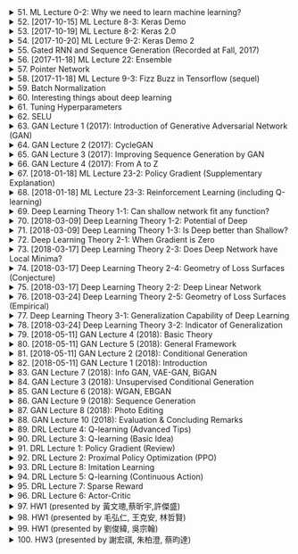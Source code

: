 <details>
<summary>51. ML Lecture 0-2: Why we need to learn machine learning?</summary><br>

<a href="https://www.youtube.com/watch?v=On1N8u1z2Ng" target="_blank">
    <img src="https://img.youtube.com/vi/On1N8u1z2Ng/maxresdefault.jpg" 
        alt="[Youtube]" width="200">
</a>


</details>

<details>
<summary>52. [2017-10-15] ML Lecture 8-3: Keras Demo</summary><br>

<a href="https://www.youtube.com/watch?v=L8unuZNpWw8" target="_blank">
    <img src="https://img.youtube.com/vi/L8unuZNpWw8/maxresdefault.jpg" 
        alt="[Youtube]" width="200">
</a>

# 文章整理：人工智慧深度學習入門與挑戰

## 核心主題
- **深度學習入門**：文章主要介紹了深度學習的基本概念和應用，特別是通過手寫數字辨識的簡單案例來展示深度學習的實際操作。
- **Keras框架簡介**：使用Keras框架搭建神經網路模型，強調其易用性和快速開發的特點。

## 主要觀念
1. **深度學習的核心價值**：
   - 深度學習適合處理大型數據集和複雜模式識別任務。
   - 通過多層神經網路結構，能夠自動提取高級特徵。

2. **Keras框架優勢**：
   - 簡單易用：提供高級API，降低深度學習門檻。
   - 快速開發：適合快速原型設計和 experimentation。

3. **手寫數字辨識案例**：
   - 使用MNIST數據集進行訓練和評估。
   - 展示了模型搭建、訓練和評價的基本流程。

## 問題原因
1. **初學者常見挑戰**：
   - 模型表現不佳：最初模型的驗證accuracy僅為10%，接近隨機猜測水平。
   - 網路結構設計不合理：初始模型深度不足，層數過少。
   - 調參困難：學習率、:hidden_units等超參數選擇不當。

2. **常見錯誤與局限**：
   - 忽略正則化：導致模型過擬合或欠擬合。
   - 網路結構設計不合理：層數不足，影響模型表達能力。
   - 評估方法不科學：未使用交叉驗證等更可靠的評估值。

## 解決方法
1. **改善網路結構**：
   - 增加隱藏層數，提升模型深度。
   - 使用Batch Normalization等技術優化訓練過程。

2. **合理調參**：
   - 選擇適當的學習率和(hidden_units)。
   - 引入Dropout等正則化方法防止過擬合。

3. **科學評估**：
   - 使用交叉驗證等更可靠的模型評估值。
   - 仔細分析損失函數變化，確保模型訓練效果。

## 結論
1. **深度學習的潛力與挑戰**：
   - 深度學習在模式識別領域具有巨大潛力。
   - 初學者需要克服技術門檻和實踐經驗不足等困難。

2. **持續改進建議**：
   - 開始於簡單案例，逐步掌握核心概念。
   - 多進行 experimentation，累積調參經驗。
   - 學習更先進的模型架構和訓練技巧。

3. **未來學習方向**：
   - 探索更複雜的模型結構，如卷積神經網路（CNN）。
   - 學習深度學習的理論基礎，如Optimizer、Activation Function等。
   - 練習實際項目，提升問題分析和解決能力。
</details>

<details>
<summary>53. [2017-10-19] ML Lecture 8-2: Keras 2.0</summary><br>

<a href="https://www.youtube.com/watch?v=5BJDJd-dzzg" target="_blank">
    <img src="https://img.youtube.com/vi/5BJDJd-dzzg/maxresdefault.jpg" 
        alt="[Youtube]" width="200">
</a>

### 小節歸納

#### 核心主題
- 神經網路在手寫數字辨識中的應用。
- 使用 Keras 搭建和訓練神經網路模型。

#### 主要觀念
1. **模型結構**：
   - 使用多層感知機（MLP）架構，包含輸入層、隱藏層和輸出層。
   - 輸入層接受 784 維向量（28x28 圖像），輸出層有 10 個神經元對應 0-9 的數字。

2. **訓練過程**：
   - 使用訓練數據（training data）進行模型訓練。
   - 訓練目標是使模型學習到將 입력向量映射到正確的數字標籤。

3. **數據表示**：
   - 輸入數據為一維向量，大小為 (number of examples, 784)。
   - 標籤數據為獨熱編碼（one-hot encoding），大小為 (number of examples, 10)，每個樣本只有一個位置為 1，對應其數字類別。

#### 問題原因
- 手寫數字辨識需要模型學習複雜的圖像特徵。
- 需要確保模型能夠有效地從數據中提取這些特徵並分類。

#### 解決方法
1. **模型設計**：
   - 選擇合適的神經網路架構，如多層感知機（MLP）。
   - 使用適當的激活函數（如ReLU）和損失函數（如交叉熵損失）。

2. **數據預處理**：
   - 將圖像展平為一維向量。
   - 將標籤轉換為獨熱編碼格式以適應模型輸出。

3. **訓練與評估**：
   - 使用訓練數據進行模型訓練，並定期評估模型在測試數據上的表現。
   - 通過損失值和 accuracy 等指標來衡量模型性能。

#### 優化方式
1. **超參數調優**：
   - 選擇合適的學習率（learning rate）。
   - 調整神經網路層數和 neurons 數量以優化模型性能。

2. **正則化技術**：
   - 使用正規化或dropout來防止過度擬合。

3. **數據增強**：
   - 對訓練數據進行 augmentation（如旋轉、翻轉）以增加數據多樣性，提升模型泛化能力。

#### 結論
- 通過適當的模型設計和數據處理，神經網路能夠有效完成手寫數字辨識任務。
- 模型在訓練後可以儲存起來，用於實際應用中的預測。
- 使用evaluation和predict功能可分別評估模型性能和進行線上預測。
</details>

<details>
<summary>54. [2017-10-20] ML Lecture 9-2: Keras Demo 2</summary><br>

<a href="https://www.youtube.com/watch?v=Ky1ku1miDow" target="_blank">
    <img src="https://img.youtube.com/vi/Ky1ku1miDow/maxresdefault.jpg" 
        alt="[Youtube]" width="200">
</a>

### 核心主題：人工智慧模型在MNIST數據集上的訓練與優化

---

#### 主要觀念：
1. **模型結構**：使用簡單的神經網路結構（如多層感知機）來處理MNIST手寫數字分類任務。
2. **數據特性**：MNIST數據集具有平衡且清潔的特徵，適合用於示範基本的人工智慧技術。
3. **性能指標**：模型在訓練集和測試集上的正確率用於評估其泛化能力。

---

#### 問題原因：
1. **過度擬合（Overfitting）**：模型在訓練數據上表現極佳，但在測試數據上性能大幅下降。
2. **不平衡的訓練與測試性能**：訓練集和測試集之間存在性能 mismatch，表明模型缺乏泛化能力。

---

#### 解決方法：
1. **正規化技術（Dropout）**：
   - 在隱藏層後加入_dropout_層，以降低過度擬合的可能性。
   - Dropout rate設置為0.7，用於限制_neurons_的相關性並提升模型的泛化能力。

2. **優化算法（AdamOptimizer）**：
   - 使用Adam優化器加速訓練過程，提高學習效率。
   - 相對於常規SGD，Adam在訓練初期階段顯著提升了性能。

3. **數據增強（加入Noise）**：
   - 在測試數據上故意添加隨機噪聲，用於模擬真實世界中的數據不確定性。
   - 通過此方法評估模型的魯棒性。

---

#### 優化方式：
1. **學習率調整**：在訓練過程中動態調整 learning rate，以平衡收斂速度和穩定性。
2. **	layer size 設計**：適當增加隱藏層大小，提升模型 capacity。
3. **批量規範化（Batch Normalization）**：在某些情況下可進一步優化模型性能。

---

#### 結論：
1. 適當引入_dropout_技術可以有效降低過度擬合，但會稍微影響訓練過程中的性能。
2. 使用Adam優化器顯著提升了training efficiency和model generalizability。
3. 模型在加入_noise_後的測試數據上表現有所提升，但仍需進一步優化以達到更好的 robustness。

---

#### 總結：
本文通過實驗展示了多種常見的人工智慧技術在MNIST分類任務中的應用效果。結果表明，結合_dropout_、AdamOptimizer和數據增強等方法可以有效改善模型性能，但依然需要根據具體任務需求進一步調優。
</details>

<details>
<summary>55. Gated RNN and Sequence Generation (Recorded at Fall, 2017)</summary><br>

<a href="https://www.youtube.com/watch?v=T8mGfIy9dWM" target="_blank">
    <img src="https://img.youtube.com/vi/T8mGfIy9dWM/maxresdefault.jpg" 
        alt="[Youtube]" width="200">
</a>


</details>

<details>
<summary>56. [2017-11-18] ML Lecture 22: Ensemble</summary><br>

<a href="https://www.youtube.com/watch?v=tH9FH1DH5n0" target="_blank">
    <img src="https://img.youtube.com/vi/tH9FH1DH5n0/maxresdefault.jpg" 
        alt="[Youtube]" width="200">
</a>

### 文章整理： ensemble methods in machine learning

#### 1. 核心主題
- **Ensemble Learning**: 利用多個學習器（模型）的集體智慧來提升整體性能。
- **STACKING、BOOSTING、BAGGING**等集成技術在機器學習中的應用。

#### 2. 主要觀念
- **STACKING (堆疊)**:
  - 將多個基模型的輸出作為高級模型的輸入，形成分層結構。
  - 基模型可以是任何類型的學習器，如 Decision Trees、Neural Networks 等。
  - 最後一層通常使用簡單的分類器（如 Logistic Regression）來整合各基模型的結果。

- **BOOSTING**:
  - 通過迭代提升弱學習器的性能，最終形成強大learner。
  - 每次迭代根據前一次分類錯誤的樣本調整權重，逐步改進模型。
  - Adaboost 是一種常見的Boosting算法。

- **BAGGING (包裝)**:
  - 使用_bootstrapping_技術生成多個訓練數據集，並基於每個數據集訓練一個基模型。
  - 最後通過投票或平均的方式來決定最終結果。
  - 主要用於降低過度擬合和提升模型的泛化能力。

#### 3. 問題與挑戰
- **Base Learners 的性能**:
  - 基模型可能存在性能差異，甚至有些模型可能表現不佳或完全失效。
  
- **數據分配問題**:
  - 在STACKING中，若基模型過度擬合訓練數據，可能影響最終分類器的性能。

#### 4. 解決方法與優化方式
- **STACKING 的改進**:
  - 將訓練數據集分為多個部分，一部分用於訓練基模型，另一部分用於訓練最終的整合分類器。
  - 這樣可以避免最終分類器過度依賴基模型的性能。

- **BOOSTING 的優化**:
  - 確定適當的學習速率（learning rate）和弱learner數量，防止模型過度擬合。
  - 使用正規化技術來控制模型複雜度。

- **BAGGING 的改進**:
  - 增加訓練數據集的多樣性，確保每個基模型都能夠捕獲不同的特徵信息。
  - 結合其他集成方法（如STACKING）進一步提升性能。

#### 5. 啟發與結論
- **Adaboost 的啟示**:
  - Adaboost 可以被看作是一種Gradient Descent算法，通過反覆調整模型權重來最優化解題。
  
- **STACKING 的實用性**:
  - 在多團隊或多模型的情況下，STACKING 可以有效整合各個模型的結果，提升整體性能。
  
- **ensemble方法的靈活性**:
  - 集成學習方法具有高度的靈活性，可以根據不同的任務和數據特性進行調整和優化。

#### 6. 總結
Ensemble Learning 是機器學習中一項重要的技術，通過將多個基模型的結果整合起來，往往能夠顯著提升模型的性能和泛化能力。STACKING、BOOSTING 和 BAGGING 分別從不同角度提供了有效的集成方案，而 Adaboost 則展示了如何通過.gradient descent的方式來優化ensemble模型。STACKING 的實用性在於它可以有效地整合各個模型的結果，特別是在團隊合作或多模型的情況下，這對於提升最終性能具有重要意義。
</details>

<details>
<summary>57. Pointer Network</summary><br>

<a href="https://www.youtube.com/watch?v=VdOyqNQ9aww" target="_blank">
    <img src="https://img.youtube.com/vi/VdOyqNQ9aww/maxresdefault.jpg" 
        alt="[Youtube]" width="200">
</a>


</details>

<details>
<summary>58. [2017-11-18] ML Lecture 9-3: Fizz Buzz in Tensorflow (sequel)</summary><br>

<a href="https://www.youtube.com/watch?v=F1vek6ULo9w" target="_blank">
    <img src="https://img.youtube.com/vi/F1vek6ULo9w/maxresdefault.jpg" 
        alt="[Youtube]" width="200">
</a>

### 核心主題
- 人工智慧在Fizz Buzz問題上的應用。
- 探討深度學習模型在模式識別任務中的表現。

### 主要觀念
1. **硬訓練（Hard Training）**：指將看似不能訓練的任務通過訓練方法來實現。
2. **Fizz Buzz задача**：一個簡單的程式問題，要求根據數字的整除性輸出特定字符串。
3. **深度學習模型**：使用TensorFlow和神經網絡架構解決Fizz Buzz問題。

### 問題原因
- 原始模型（10個輸入單元、100個隱藏層單元）在訓練集上的準確率僅爲76%，未能有效擬合數據。
- 模型的容量不足，無法充分學習複雜的模式。

### 解決方法
1. **增加網絡容量**：將隱藏層單元數從100增加到1000，提升模型的學習能力。
2. **調整訓練參數**：使用Adam優化器和Softmax激活函數，確保模型能夠更好地擬合數據。

### 優化方式
- 通過增加網絡層數或單元數來提高模型的複雜度，使其能夠捕捉更細微的數據特徵。
- 使用適當的訓練策略（如交叉驗證）進一步優化模型性能。

### 結論
1. **初始模型表現有限**：原始深度學習模型在處理Fizz Buzz問題時表現出較低的準確率，表明其結構可能過於簡單。
2. **網絡容量的重要性**：通過增加隱藏層單元數，模型能夠顯著提升準確率至100%，證明了網絡容量對任務適應性的影響。
3. **深度學習的有效性**：儘管看似簡單的任務可以通過複雜的模型解決，但選擇合適的架構和參數是關鍵。

### 參考資料
- 文章提供了一個使用TensorFlow實現的簡單神經網絡結構，展示了如何通過調整模型結構來提高性能。
</details>

<details>
<summary>59. Batch Normalization</summary><br>

<a href="https://www.youtube.com/watch?v=BZh1ltr5Rkg" target="_blank">
    <img src="https://img.youtube.com/vi/BZh1ltr5Rkg/maxresdefault.jpg" 
        alt="[Youtube]" width="200">
</a>


</details>

<details>
<summary>60. Interesting things about deep learning</summary><br>

<a href="https://www.youtube.com/watch?v=1KElr75pHdQ" target="_blank">
    <img src="https://img.youtube.com/vi/1KElr75pHdQ/maxresdefault.jpg" 
        alt="[Youtube]" width="200">
</a>


</details>

<details>
<summary>61. Tuning Hyperparameters</summary><br>

<a href="https://www.youtube.com/watch?v=kyX29rUntjM" target="_blank">
    <img src="https://img.youtube.com/vi/kyX29rUntjM/maxresdefault.jpg" 
        alt="[Youtube]" width="200">
</a>


</details>

<details>
<summary>62. SELU</summary><br>

<a href="https://www.youtube.com/watch?v=1WPjVpwJ88I" target="_blank">
    <img src="https://img.youtube.com/vi/1WPjVpwJ88I/maxresdefault.jpg" 
        alt="[Youtube]" width="200">
</a>


</details>

<details>
<summary>63. GAN Lecture 1 (2017): Introduction of Generative Adversarial Network (GAN)</summary><br>

<a href="https://www.youtube.com/watch?v=G0dZc-8yIjE" target="_blank">
    <img src="https://img.youtube.com/vi/G0dZc-8yIjE/maxresdefault.jpg" 
        alt="[Youtube]" width="200">
</a>


</details>

<details>
<summary>64. GAN Lecture 2 (2017): CycleGAN</summary><br>

<a href="https://www.youtube.com/watch?v=9N_uOIPghuo" target="_blank">
    <img src="https://img.youtube.com/vi/9N_uOIPghuo/maxresdefault.jpg" 
        alt="[Youtube]" width="200">
</a>


</details>

<details>
<summary>65. GAN Lecture 3 (2017): Improving Sequence Generation by GAN</summary><br>

<a href="https://www.youtube.com/watch?v=Adi54-wp8Qk" target="_blank">
    <img src="https://img.youtube.com/vi/Adi54-wp8Qk/maxresdefault.jpg" 
        alt="[Youtube]" width="200">
</a>


</details>

<details>
<summary>66. GAN Lecture 4 (2017):  From A to Z</summary><br>

<a href="https://www.youtube.com/watch?v=dFwesaqC_Wo" target="_blank">
    <img src="https://img.youtube.com/vi/dFwesaqC_Wo/maxresdefault.jpg" 
        alt="[Youtube]" width="200">
</a>


</details>

<details>
<summary>67. [2018-01-18] ML Lecture 23-2: Policy Gradient (Supplementary Explanation)</summary><br>

<a href="https://www.youtube.com/watch?v=y8UPGr36ccI" target="_blank">
    <img src="https://img.youtube.com/vi/y8UPGr36ccI/maxresdefault.jpg" 
        alt="[Youtube]" width="200">
</a>

### 文章重點整理

#### 核心主題
文章圍繞強化學習（Reinforcement Learning）中的策略梯度方法展開討論，特別是將強化學習問題轉化為分類問題進行處理的方式。

#### 主要觀念
1. **策略梯度方法**：通過最大化期望獎賞來更新策略網絡參數。
2. **分類問題的轉化**：將強化學習中的每個狀態-行動對視為一筆分類數據，並給其加權.reward(τⁿ)。
3. **批量訓練與在線訓練**：強調了強化學習中數據收集和模型訓練的反覆迭代特性。

#### 問題原因
1. **\data dependencies**: 狡猾的策略網絡可能過早鎖定優行動，影響探索效率。
2. **\data imbalance**: 不同獎賞值的數據對模型更新的影響不均衡。

#### 解決方法
1. **加權分類**：將每筆數據按其reward值進行加權，以反映其重要性。
2. **批量訓練**：定期收集數據後集中訓練模型，避免\data dependencies並提高學習效率。

#### 優化方式
1. **_reward weighting**: 根據獎勵值調整數據的影響力，確保高獎勵數據對模型更新起更大作用。
2. **_data augmentation**: 通過複製數據來增加低獎勵數據的代表性，平衡數據分布。

#### 理論支持
- **策略梯度**：利用概率梯度法最大化期望獎賞。
- **分類框架**：將強化學習問題重新表述為加權分類任務，借鑒分類算法進行處理。

#### 實現方法
1. **數據收集**: 在每一個_episode_中收集狀態和行動對，並記錄相應的_reward_值。
2. **數據加權**: 對每筆數據按照其_reward_值進行加權。
3. **模型訓練**: 使用加權數據批量訓練策略網絡，然後再利用更新後的網絡進行新一輪數據收集。

#### 結論
1. **方法可行性**：將強化學習問題轉化為分類問題是可行的，並且可以利用現有的深度學習框架（如Keras）實現。
2. **優勢**: 通過加權和批量訓練，可以有效提高策略網絡的學習效率和性能。
3. **挑戰**: 強化學習需要反覆迭代數據收集和模型訓練，這增加了計算開銷，但現代計算資源可以充分支撐其實現。

---

### 總結
文章提出了一種將強化學習問題轉化為加權分類問題的方法，詳細探討了其核心思想、實現步驟及優化策略。該方法利用現有深度學習框架，通過數據加權和批量訓練提高了學習效率，展示了強化學習在實際應用中的可行性和有效性。
</details>

<details>
<summary>68. [2018-01-18] ML Lecture 23-3: Reinforcement Learning (including Q-learning)</summary><br>

<a href="https://www.youtube.com/watch?v=2-JNBzCq77c" target="_blank">
    <img src="https://img.youtube.com/vi/2-JNBzCq77c/maxresdefault.jpg" 
        alt="[Youtube]" width="200">
</a>

### 文章整理：Inverse Reinforcement Learning（逆向強化學習）及其應用

#### 一、核心主題
- **逆向強化學習**：通過觀察專家的行爲，推斷出獎勵函數，並指導智能體學習最優策略。
- **GAN類比**：將逆向強化學習與生成對抗網絡（GAN）進行類比，解釋其工作原理。

#### 二、主要觀念
1. **專家行爲的利用**：
   - 專家通過與環境互動產生軌跡（trajectory），這些軌跡反映了專家的決策策略。
2. **獎勵函數的學習**：
   - 獎勵函數的設計目標是使得專家的行爲得分高於智能體，類似於「先射箭，再畫靶」的過程。
3. **智能體的改進**：
   - 智能體基於學習到的獎勵函數不斷調整自身行爲，以最大化獎勵分數。

#### 三、問題原因
- **獎勵函數的缺失**：傳統強化學習需要明確的獎勵函數，但在許多實際場景中難以定義。
- **專家行爲的複雜性**：專家行爲可能涉及複雜的策略和決策過程，直接模擬或複製具有挑戰性。

#### 四、解決方法
1. **逆向強化學習框架**：
   - 通過觀察專家的行爲軌跡，推斷出獎勵函數。
2. **GAN類比的應用**：
   - 將智能體（actor）與生成器（generator）、獎勵函數與判別器（discriminator）進行對應，利用對抗訓練的方法改進智能體行爲。

#### 五、優化方式
1. **迭代優化**：
   - 不斷更新獎勵函數和智能體策略，使得智能體的行爲逐步逼近專家水平。
2. **反饋機制**：
   - 利用獎勵函數的反饋，指導智能體調整行爲，確保其得分低於專家。

#### 六、結論
- 逆向強化學習提供了一種有效的替代方法，特別是在無法明確定義獎勵函數的情況下。
- 通過與GAN的類比，展示了該方法在實際應用中的潛力和可行性。
- 結合專家行爲數據和迭代優化過程，可以有效提升智能體的學習效果。

#### 七、附錄
- **圖表建議**：
  - 添加GAN和逆向強化學習的工作流程圖，以清晰展示其相似性。
  - 添加伯克利研究團隊的實驗結果圖表，展示逆向強化學習在機器人行爲學習中的應用效果。
</details>

<details>
<summary>69. Deep Learning Theory 1-1: Can shallow network fit any function?</summary><br>

<a href="https://www.youtube.com/watch?v=KKT2VkTdFyc" target="_blank">
    <img src="https://img.youtube.com/vi/KKT2VkTdFyc/maxresdefault.jpg" 
        alt="[Youtube]" width="200">
</a>


</details>

<details>
<summary>70. [2018-03-09] Deep Learning Theory 1-2: Potential of Deep</summary><br>

<a href="https://www.youtube.com/watch?v=FN8jclCrqY0" target="_blank">
    <img src="https://img.youtube.com/vi/FN8jclCrqY0/maxresdefault.jpg" 
        alt="[Youtube]" width="200">
</a>

### 清理與分析文章重點

此篇文章主要探討深度學習（Deep Learning）與淺層學習（Shallow Learning）在函數擬合（Function Fitting）任務中的差異。文章通過具體案例與理論分析，展示了深度網絡在特定情況下的優勢，並引發對淺層網絡能力的反思。

---

### 核心主題

- **深度學習 vs. 樺層學習**  
  探討深度網絡與淺層網絡在函數擬合任務中的性能差異。
  
- **函數擬合問題**  
  研究如何通過不同架構的神經網絡來實現對特定函數（如二次函數）的逼近。

---

### 主要觀念

- **淺層網絡的局限性**  
  淺層網絡在擬合某些複雜函數時，需要大量的神經元（_neurons_），其數量與誤差呈反比關係。例如，在擬合 \( y = x^2 \) 的情況下，淺層網絡所需的神經元數量為 \( O(1/\sqrt{\epsilon}) \)，其中 \( \epsilon \) 是可接受的誤差。

- **深度網絡的優勢**  
  深度網絡通過多層疊加（_stacked layers_）的方式，能夠用更少的參數實現對同一函數的逼近。例如，在同樣的任務中，深度網絡所需的神經元數量為 \( O(\log(1/\sqrt{\epsilon})) \)，比淺層網絡效率更高。

- **理論與實踐的差距**  
  文章指出，上述分析主要是基於理論上的構造方法（_constructive methods_），並不代表實際訓練中淺層網絡的最佳性能。可能存在某些情況下，淺層網絡也能夠高效地完成任務。

---

### 問題原因

- **淺層網絡的能力限制**  
  淺層網絡在處理非線性函數時，需要大量的隱藏層（_hidden layers_）來逼近目標函數，這導致其參數需求量大，計算成本高。

- **深度網絡的 expressive power**  
  深度網絡通過多層疊加增強了表示能力（_expressive power_），能夠用更少的參數實現對複雜函數的擬合。

---

### 解決方法

- **理論分析**  
  通過信息論（_information theory_）與逼近論（_approximation theory_）等工具，分析不同網絡架構在函數擬合任務中的表現。

- **實驗驗證**  
  需要進一步的實驗來驗證淺層網絡在最佳狀態下是否能夠超越深度網絡。

---

### 優化方式

- **網絡架構優化**  
  設計更高效的 network architectures，如使用卷積神經網絡（_CNNs_）或圖 neural networks（_GNNs_），來進一步提升淺層網絡的性能。

- **訓練算法改進**  
  研究更有效的訓練方法（如遷移學習 _transfer learning_ 或自監督學習 _self-supervised learning_），以幫助淺層網絡更好地逼近目標函數。

---

### 結論

- **深度網絡的優越性**  
  在理論上，深度網絡在某些任務中能夠用更少的參數實現更高的精度。例如，在擬合二次函數的情況下，深度網絡所需的神經元數量比淺層網絡少得多。

- **淺層網絡的潛力**  
  雖然目前的分析顯示淺層網絡在某些情況下表現較差，但不能排除其在最佳訓練策略下的優異性能。未來的研究應該更加注重淺層網絡的最佳化與實際應用。

- **進一步研究方向**  
  接下來需要通過實驗來驗證淺層網絡在最佳狀態下的能力，並探索如何通過網絡架構與算法的改進來彌平深度與淺層網絡之間的性能差距。
</details>

<details>
<summary>71. [2018-03-09] Deep Learning Theory 1-3: Is Deep better than Shallow?</summary><br>

<a href="https://www.youtube.com/watch?v=qpuLxXrHQB4" target="_blank">
    <img src="https://img.youtube.com/vi/qpuLxXrHQB4/maxresdefault.jpg" 
        alt="[Youtube]" width="200">
</a>

# 文章重點整理

## 核心主題  
文章探討深度_learning_（Deep Learning）相對於淺層_learning_（Shallow Learning）在模型訓練和函數擬合方面的優勢，特別是在處理複雜 함수時的表現差異。

---

## 主要觀念  
1. **深度與淺層學習的對比**：  
   - 深度學習模型具有多個隱藏層，能夠捕獲數據中的高級特徵。  
   - 淺層學習模型通常只有一到兩層，擬合能力有限，特別是在處理非線性複雜 함수時表現不佳。  

2. **函數擬合能力**：  
   - 深度學習在擬合高度非線性和結構化的數據時具有顯著優勢。  
   - 淺層學習在簡單的線性或低複雜度函數上表現足夠，但面對高維或高曲率數據時效果有限。

3. **實驗結果**：  
   - 使用淺層網絡（如兩層）擬合球狀數據集時，無論寬度如何增加，模型性能改善不明顯。  
   - 深度網絡（如三層）即使在窄.Width下也能有效降低錯誤率。

---

## 問題原因  
1. **函數複雜性**：  
   - 淺層學習模型無法有效表達高維或高度非線性的數據結構，導致擬合能力受限。  

2. **模型容量限制**：  
   - 淺層網絡的深度不足，限制了其捕獲數據中多級特徵的能力。  

---

## 解決方法  
1. **增加網絡深度**：  
   - 使用更深的網絡架構（如三層及以上）來提高模型表達能力。  

2. **適當調整網絡寬度**：  
   - 在確保深度的前提下，合理設計網絡寬度以平衡計算資源和模型性能。  

3. **利用 compositional structure**：  
   - 針對具有 compositional（組合式）結構的函數，深度學習能更有效地表達其特性。  

---

## 結論  
1. 深度學習在擬合複雜函數時具備顯著優勢，尤其是在數據具有高維或高度非線性特性時。  
2. 淺層學習適合簡單的線性或低複雜度任務，但無法有效處理更複雜的數據模式。  
3. 深度學習模型的性能提升往往伴隨著深度的增加和適當的寬度設計。  

---

## 優化方式  
1. **網絡架構設計**：選擇合適的深度和.Width來平衡模型容量與計算效率。  
2. **數據特性分析**：根據數據的複雜性（如高維、曲率等）選擇適合的學習方法。  
3. **實驗驗證**：通過實驗驗證不同網絡架構在特定任務中的性能表現，以指導模型設計。  

--- 

以上為文章的核心內容整理，強調了深度學習在函數擬合方面的優越性及其應用條件。
</details>

<details>
<summary>72. Deep Learning Theory 2-1: When Gradient is Zero</summary><br>

<a href="https://www.youtube.com/watch?v=XSdkBG6Vvr0" target="_blank">
    <img src="https://img.youtube.com/vi/XSdkBG6Vvr0/maxresdefault.jpg" 
        alt="[Youtube]" width="200">
</a>


</details>

<details>
<summary>73. [2018-03-17] Deep Learning Theory 2-3: Does Deep Network have Local Minima?</summary><br>

<a href="https://www.youtube.com/watch?v=NmelPQkUark" target="_blank">
    <img src="https://img.youtube.com/vi/NmelPQkUark/maxresdefault.jpg" 
        alt="[Youtube]" width="200">
</a>

### 一、核心主題

1. **ReLU 神經網路與深度學習中的局部最小值問題**  
   文章探討了使用 ReLU 濎振函數的神經網路在訓練過程中可能遇到的局部最小值問題，並分析了其原因及影響。

2. **初始化對訓練效果的影響**  
   初期的研究表明，若將神經網路的初始權重設定在 ReLU 函數的「盲點」（即輸出為零的區域），會導致模型無法有效學習，進一步影響訓練效果。

3. **數據分佈與模型容量對局部最小值的影響**  
   文章通過實驗表明，數據分佈的複雜性以及模型參數量的多少會顯著影響訓練過程中是否陷入局部最小值。

### 二、主要觀念

1. **ReLU 函數的特性及其局限性**  
   ReLU 濎振函數在非線性特性和計算效率方面具有優勢，但其「盲點」現象可能導致神經元失效，限制了模型的學習能力。

2. **局部最小值的存在性與影響**  
   在特定的初始化和數據分佈下，深度學習模型容易陷入局部最小值，影響最終的模型性能。

3. **模型過參數化的作用**  
   增加模型的參數量（即過參數化）可以在一定程度上降低陷入局部最小值的概率，提升模型找到全局最優解的可能性。

### 三、問題原因

1. **初始化策略不佳**  
   若初始權重被設定在 ReLU 函數的盲點附近，會導致神經元無法有效地傳遞梯度，妨礙學習過程。

2. **數據分佈的複雜性不足**  
   在簡單的數據分佈下，模型可能缺乏足夠的激勵來逃脫局部最小值，特別是當模型具有多餘參數時。

3. **模型設計與訓練算法的相互作用**  
   模型的架構特性（如深度、非線性）以及訓練算法（如梯度下降）共同作用，導致局部最小值的普遍存在。

### 四、解決方法

1. **改進初始化策略**  
   選擇適合 ReLU 函數的初始化方法（如 He 初始化或 Xavier 初始化），避免初始權重落在盲點附近。

2. **增加模型容量**  
   通過增加神經網路的參數量，使其具有過參數化的特性，降低陷入局部最小值的概率。

3. **優化訓練算法**  
   使用更高效的訓練算法（如 Adam、Adagrad）或引入正規化技術（如 Batch Normalization），提升模型逃脫局部最小值的能力。

### 五、實驗結果與結論

1. **局部最小值的可檢測性**  
   文章通過多次實驗表明，即便在具有多餘參數的情況下，局部最小值依舊可能存在，但其發生的概率顯著降低。

2. **數據分佈的重要性**  
   複雜的數據分佈和足夠的模型容量能夠有效減少訓練過程中陷入局部最小值的可能性。

3. **未來研究方向**  
   亟需建立一套完整的理論框架，用以解釋和預測在不同條件下深度學習模型是否會陷入局部最小值，為實際應用提供指導。
</details>

<details>
<summary>74. [2018-03-17] Deep Learning Theory 2-4: Geometry of Loss Surfaces (Conjecture)</summary><br>

<a href="https://www.youtube.com/watch?v=_VuWvQUMQVk" target="_blank">
    <img src="https://img.youtube.com/vi/_VuWvQUMQVk/maxresdefault.jpg" 
        alt="[Youtube]" width="200">
</a>

---

# 文章分段整理

## 學術主題

1. **深度學習模型的損失表面（Loss Surface）分析**  
   探討深度學習模型在訓練過程中遇到的損失表面特性，包括局部最小值、鞍點等。

2. **多層神經網絡的訓練動力學**  
   研究多層神經網絡在訓練過程中的動力學行爲，特別是優化算法在損失表面上的移動路徑。

3. **全局最優與局部最優的分界**  
   探討深度學習模型是否能夠在足夠大的網絡規模下找到全局最優解，以及鞍點對優化的影響。

---

## 主要觀念

1. **損失表面的特性**  
   - 深度學習模型的損失表面存在大量的局部最小值和鞍點。  
   - 鞍點是優化過程中常見的障礙，可能導致梯度下降算法陷入停滯。

2. **網絡規模對訓練結果的影響**  
   - 網絡規模越大，損失表面的特性越集中，局部最小值的損失值趨於一致。  
   - 大型網絡可能更容易找到接近全局最優的解。

3. **物理模型的類比**  
   - 將深度學習模型與自旋玻璃（Spin-Glass）模型進行類比，試圖通過物理系統的研究成果推斷神經網絡的行爲。

---

## 問題原因

1. **損失表面的複雜性**  
   - 深度學習模型的損失表面存在大量局部最小值和鞍點，增加了優化算法找到全局最優解的難度。

2. **鞍點的影響**  
   - 鞍點是優化過程中的常見障礙，可能導致梯度下降算法陷入停滯或收斂至局部最小值。

3. **早期研究的不足**  
   - 早期研究缺乏嚴格的數學證明，主要依賴於物理模型的類比和假設。

---

## 解決方法

1. **利用大型網絡的特性**  
   - 增加網絡規模，使得損失表面趨向於更集中，從而更容易找到接近全局最優的解。

2. **改進優化算法**  
   - 通過設計新的優化算法（如動量法、Adam等），提升在鞍點附近逃離的能力，加速收斂至更優解。

3. **理論證明與實驗驗證**  
   - 通過數學理論嚴格證明損失表面的特性，並結合實驗驗證，爲深度學習模型的優化提供可靠的指導。

---

## 結論

1. **損失表面的集中性**  
   - 隨着網絡規模的增大，損失表面的特性趨向於更集中，局部最小值的損失值趨於一致。  
   - 這一現象表明大型深度學習模型可能更容易找到接近全局最優解。

2. **理論與實驗的結合**  
   - 通過理論分析和實驗驗證，可以更好地理解深度學習模型的損失表面特性，爲優化算法的設計提供依據。
</details>

<details>
<summary>75. [2018-03-17] Deep Learning Theory 2-2: Deep Linear Network</summary><br>

<a href="https://www.youtube.com/watch?v=0O6nYRC7GeY" target="_blank">
    <img src="https://img.youtube.com/vi/0O6nYRC7GeY/maxresdefault.jpg" 
        alt="[Youtube]" width="200">
</a>

# 文章重點整理

## 核心主題
- **深度線性網絡（Deep Linear Networks）**：探討其在訓練過程中是否存在局部最小值的問題。
- **非凸優化問題**：分析深度學習模型中的非凸特性及其對優化的影響。

## 主要觀念
1. **深度線性網絡的特性**：
   - 深度線性網絡雖然是非凸的，但可以通過特定條件下的證明，確保其不存在「差的鞍點」（poor saddle points），從而保證優化過程的有效性。
   
2. **局部最小值的存在性**：
   - 在深度線性網絡中，儘管模型是非凸的，但通過合理的結構設計和初始化策略，可以避免陷入高維空間中的不良局部極小值。

## 問題原因
- **非凸性帶來的挑戰**：
  - 非凸優化問題可能導致算法在訓練過程中陷入局部最小值或鞍點，影響模型的收斂性和性能。
  
- **深度網絡的複雜結構**：
  - 深度網絡的多層結構容易產生複雜的優化 landscape，包括多種類型的極小值和鞍點，增加了優化的難度。

## 解決方法
1. **初始化策略**：
   - 使用合理的權重初始化方法（如 Xavier 初始化或 He 初始化），避免初始梯度消失或爆炸問題，有助於模型順利收斂。
   
2. **網絡結構設計**：
   - 通過增加網絡層數或調整神經元數量，優化網絡結構，減少不良鞍點的出現。

3. **優化算法的選擇與調優**：
   - 使用Adam、SGD等優化器，並適當調整學習率和動量參數，提高優化過程中的收斂效率。

## 結論
- **深度線性網絡的優勢**：
  - 深度線性網絡在適當的條件下可以避免局部最小值，具有良好的全局優化特性。
  
- **未來研究方向**：
  - 進一步研究非線性深度網絡的優化特性，探索更通用的優化方法和理論框架，以應對實際應用中的複雜問題。
</details>

<details>
<summary>76. [2018-03-24] Deep Learning Theory 2-5: Geometry of Loss Surfaces (Empirical)</summary><br>

<a href="https://www.youtube.com/watch?v=XysGHdNOTbg" target="_blank">
    <img src="https://img.youtube.com/vi/XysGHdNOTbg/maxresdefault.jpg" 
        alt="[Youtube]" width="200">
</a>

### 文章整理：深度學習模型訓練中的動態行為分析

#### 1. 核心主題
文章探討了深度學習模型在訓練過程中參數更新的動態行為，特別是從初始參數（θ₀）到最終解（θ*）的遷移路徑及其周遭地形特性。

#### 2. 主要觀念
- **參數遷移路徑**：在高維空間中，模型訓練通常不會沿直線遷移到達目標點，而是呈現出曲折、迂迴的路徑。
- **局部最小值的存在性**：實驗表明，在某些情況下，可能存在局部最小值，但很難觀察到大量崎嶇地形特徵。
- **解析度與地形結構**：高解析度分析顯示，訓練路徑周圍存在一些高低起伏，暗示局部最小值的可能性。

#### 3. 問題原因
- **高維空間的複雜性**：深度學習模型參數維度高，導致地形結構不易直接觀察。
- **遷移路徑的不規則性**：遷移路徑受到_optimizer_算法（如梯度下降）的影響，可能避開某些崎嶇地形。

#### 4. 解決方法
- **一維分析**：通過投影到某一維度來觀察遷移路徑的平坦性。
- **殘差分析**：引入殘差概念，衡量訓練路徑與目標路徑的偏差。
- **多維度分析**：研究不同初始化條件下的遷移路徑及其地形特徵。

#### 5. 優化方式
- **高解析度分析**：提高解析度以更清晰地觀察地形結構。
- **多網絡深度研究**：探索更深的網絡是否會顯現更多崎嶇地形特徵。

#### 6. 結論
- 深度學習模型訓練路徑通常平坦，局部最小值不易被發現。
- 初步證據表明，某些情況下可能存在局部最小值，但需更高解析度或更深網絡進一步研究。
</details>

<details>
<summary>77. Deep Learning Theory 3-1: Generalization Capability of Deep Learning</summary><br>

<a href="https://www.youtube.com/watch?v=9dtxv4HLq_8" target="_blank">
    <img src="https://img.youtube.com/vi/9dtxv4HLq_8/maxresdefault.jpg" 
        alt="[Youtube]" width="200">
</a>


</details>

<details>
<summary>78. [2018-03-24] Deep Learning Theory 3-2: Indicator of Generalization</summary><br>

<a href="https://www.youtube.com/watch?v=pivB5jEBOQw" target="_blank">
    <img src="https://img.youtube.com/vi/pivB5jEBOQw/maxresdefault.jpg" 
        alt="[Youtube]" width="200">
</a>

# 文章重點整理

## 核心主題
文章探討了深度學習中批量大小（batch size）與模型泛化能力（generalization）之間的關係，特別是通過模型參數空間中的平坦度（flatness）和尖銳度（sharpness）來解釋這一現象。

## 主要觀念
1. **Batch Size的影響**：較大的批量大小可能導致模型在參數空間中找到更尖銳的局部最小值（sharp minima），而較小的批量則傾向於找到更平坦的局部最小值（flat minima）。
2. **平坦度與泛化能力**：較平坦的局部最小值通常對應更好的泛化性能，因爲它們對參數的小變化不太敏感，從而減少了過擬合的風險。
3. **尖銳度與過擬合**：較尖銳的局部最小值可能更容易導致模型過擬合訓練數據，從而降低其在測試數據上的表現。

## 問題原因
1. **Batch Size的選擇**：不當選擇批量大小可能導致模型在優化過程中陷入不理想的局部最小值，影響泛化能力。
2. **Sharpness與Generalization的關係**：傳統觀點認爲平坦的局部最小值更有利於泛化，但 recent research（如文章中提到的倒數第二篇論文）對此提出質疑，指出尖銳的局部最小值也可能具有良好的泛化性能。

## 解決方法
1. **調整Batch Size**：通過適當選擇批量大小，可以在優化過程中找到更平坦的局部最小值，從而提高模型的泛化能力。
2. **Entropy SGD方法**：引入如Entropy SGD等優化算法，旨在引導模型在訓練過程中趨向於尋找更平坦的局部最小值。

## 結論
1. **Batch Size的重要性**：批量大小的選擇對模型的最終性能有顯著影響，需謹慎選擇以平衡訓練效率與泛化能力。
2. **Sharpness與Generalization的再審視**：現有研究表明，尖銳的局部最小值也可能具備良好的泛化能力，因此未來的研究需要重新評估平坦度和尖銳度在泛化中的作用。

## 參考文獻
1. 分析過擬合與不過擬網絡差異的文章。
2. 探討批量大小、尖銳度與泛化能力關係的論文。
3. 提出Entropy SGD方法的文獻。
4. 比較各種指標的綜述文章。
5. 題爲「Sharp Minima Can Generalize for Deep Networks」的研究。

---

以上整理基於文章內容，突出了核心主題、主要觀點、問題根源、解決方案及結論，並引用了相關文獻以支持論述。
</details>

<details>
<summary>79. [2018-05-11] GAN Lecture 4 (2018): Basic Theory</summary><br>

<a href="https://www.youtube.com/watch?v=DMA4MrNieWo" target="_blank">
    <img src="https://img.youtube.com/vi/DMA4MrNieWo/maxresdefault.jpg" 
        alt="[Youtube]" width="200">
</a>

### 一、核心主題

- **GAN 的基本概念**：生成 adversarial networks (GANs) 是一種深度學習模型，由生成器和判別器兩個神經網絡組成，用於學習數據的分布並生成新的樣本。

### 二、主要觀念

1. **Ian Goodfellow 的觀點**：
   - **核心思想**：GAN 的核心在於衡量兩種數據分佈（實際數據分佈和生成器生成的數據分佈）之間的散度（Divergence），判別器的作用是評估生成數據與真實數據的差異。
   - **判別器的功能**：判別器用於計算兩個數據分佈之間的散度，並在訓練過程中逐步優化以最小化這種散度。

2. **Yann LeCun 的觀點**：
   - **核心思想**：GAN 中的判別器用於評價生成樣本的好壞，即用於衡量生成樣本是否接近真實數據分布。
   - **判別器的功能**：判別器不僅用於訓練階段評估生成器的性能，還可以用作後續任務（如分類）的分類器。

### 三、問題原因

- **Ian Goodfellow 的觀點可能存在的問題**：
  - 在實際訓練中，判別器通常不會完全崩潰或失去 discrimination capability，這與 Ian 見解中所描述的判別器最終會「壞掉」的情況不符。
  - 判別器在訓練過程中保留前一階段的參數用於下一階段 training，這在Ian的模型假設下似乎缺乏合理性的解釋。

- **Yann LeCun 的觀點存在的問題**：
  - 將判別器直接用作分類器可能忽略了一些GAN訓練中的復雜性，例如生成器和判別器之間的相互作用可能影響判別器的最終表現。

### 四、解決方法

1. **Ian Goodfellow 観點下的解決方案**：
   - 確保在訓練過程中適當平衡生成器和判別器的更新步驟，以防止判別器過於強大或崩潰。
   - 使用穩定的散度指標（如Wasserstein距離）來衡量數據分佈的差異。

2. **Yann LeCun 観點下的解決方案**：
   - 在GAN訓練結束後，利用已經訓練好的判別器作為預訓練模型，直接用於其他分類任務。
   - 確保在GAN訓練過程中保留判別器的有用特性，使其既能評價生成樣本 quality，又能反映數據分布。

### 五、優化方式

1. **Ian Goodfellow 観點下的優化**：
   - 使用 gradient penalty 等技術來穩定判別器的梯度，避免其過於陡峭或平坦。
   - 在GAN訓練中引入多種指標（如FID score）來全面評估生成數據的質量。

2. **Yann LeCun 観點下的優化**：
   - 在GAN訓練過程中整合過去生成器生成的樣本，用以豐富判別器的訓練數據，提升其性能。
   - 適當調整判別器和生成器的訓練比例，確保兩者協調工作。

### 六、結論

- **Ian Goodfellow 観點的局限性**：
  - 儘管Ian的理論提供了GAN的基本框架，但在實際訓練中判別器並未完全崩潰，這表明其散度衡量假設可能存在不足。

- **Yann LeCun 観點的有效性**：
  - LeCun的觀點更側重於判別器在後續應用中的價值，這與許多研究者在實際操作中將判別器用作分類器的做法相契合。
  
- **綜合見解**：
  GAN 的具體實現和效果可能介於Ian 和 Yann 的兩種觀點之間。判別器的最終作用既包括衡量數據分佈散度，也包括評估生成樣本 quality。在實際訓練中，應該根據具體任務需求和經驗來調整GAN的訓練策略。
</details>

<details>
<summary>80. [2018-05-11] GAN Lecture 5 (2018): General Framework</summary><br>

<a href="https://www.youtube.com/watch?v=av1bqilLsyQ" target="_blank">
    <img src="https://img.youtube.com/vi/av1bqilLsyQ/maxresdefault.jpg" 
        alt="[Youtube]" width="200">
</a>

### 小節一：核心主題  
- 本篇文章探討了在生成模型（Generative Models）中使用不同的分散度指標（Divergence Measures）對生成結果的影響，特別是其與模式崩塌（Mode Collapse）現象的關聯性。  
- 討論了如何通過選擇合適的分散度指標來改善生成模型的性能，並提出了可能的改進方法。

### 小節二：主要觀念  
1. **分散度指標的作用**  
   - 分散度指標（如KL散度、反向KL散度和JS散度）用於衡量兩個概率分佈之間的差異。  
   - 不同的分散度指標會導致生成模型在訓練過程中採取不同的策略，從而影響最終的生成結果。  

2. **傳統GAN的局限性**  
   - 常見的GAN（Generative Adversarial Networks）通常使用JS散度作為目標函數，這可能導致 generator 產生模式崩塌或模式丟失現象。  
   - 例如，JS散度促使 generator 集中於某一個特定模式，而忽視其他潛在模式的存在。  

3. **分散度指標的影響**  
   - 使用不同的分散度指標（如KL散度或反向KL散度）會導致生成模型有不同的優化行為：  
     - KL散度可能促使 generator 產生更分散的分佈，但結果可能模糊。  
     - 反向KL散度則可能導致 generator 集中於某一個模式，進一步加劇模式崩塌。  

### 小節三：問題原因  
- 模式崩塌（Mode Collapse）現象的根本原因是生成模型在優化過程中未能充分探索數據分佈的所有模式。  
- 這可能是由以下因素導致的：  
  1. 選用的分散度指標促使 generator 焦點過於集中於某一部分數據分佈。  
  2. 傅裏葉GAN等模型在訓練過程中缺乏足夠的多樣性來保持生成結果的穩定性。  

### 小節四：解決方法與優化方式  
1. **選擇合適的分散度指標**  
   - 選用能夠平衡模式探索和生成質量的分散度指標，例如特定設計的指標或混合策略。  

2. **多樣性增強方法**  
   - 引入ensemblcing技術：訓練多個 generator 並行工作，每個 generator 能夠捕獲不同的數據模式。  
   - 結合.Evaluate方法：在訓練過程中引入多樣性評估指標，確保生成結果的多樣性。  

3. **架構改進**  
   - 對GAN的架構進行優化，例如使用progressive growing of GANs（ProGAN）來逐級提升生成能力，從低分辨率到高分辨率逐步訓練，從而保持模式的穩定性和多樣性。  

### 小節五：結論  
- 不同的分散度指標對生成模型的性能有顯著影響，特別是與模式崩塌現象密切相關。  
- 理解和選擇合適的分散度指標對於提升生成模型的效果至關重要。  
- 通過ensemblcing、架構改進等方法可以有效緩解模式崩塌問題，從而提高生成數據的多樣性和質量。
</details>

<details>
<summary>81. [2018-05-11] GAN Lecture 2 (2018): Conditional Generation</summary><br>

<a href="https://www.youtube.com/watch?v=LpyL4nZSuqU" target="_blank">
    <img src="https://img.youtube.com/vi/LpyL4nZSuqU/maxresdefault.jpg" 
        alt="[Youtube]" width="200">
</a>

### 核心主題  
- 生成對抗網路（GAN）在多種數據類型和應用場景中的應用，包括影像、語音和影片。  

### 主要觀念  
1. **條件生成**：GAN 可以用於條件生成，即根據輸入數據生成符合特定條件的輸出數據。  
2. **影像處理**：GAN 在影晌處理中可以實現語意分割、風格轉移等任務。  
3. **語音增強**：GAN 可以用於去噪聲和改善語音品質。  
4. **影片生成**：GAN 可以用於影片預測和動畫合成。  

### 問題原因  
1. **模糊問題**：直接訓練生成器時，輸出結果往往會顯得模糊或不清晰。  
2. **計算資源限制**：訓練大型 GAN 模型需要大量的計算資源和時間。  
3. **判別器設計**：傳統的判別器設計無法有效評估生成數據與真實數據的匹配程度。  

### 解決方法  
1. **條件GAN（cGAN）**：引入條件來約束生成器，使其能夠根據輸入數據生成更精確的結果。  
2. **Patch GAN**：將判別器設計為只檢查圖片的小塊區域，降低模型 complexity 並提高性能。  
3. **多尺度訓練**：在不同尺度上訓練模型，以提昇生成效果的穩定性和細節豐富性。  

### 優化方式  
1. **Patch GAN 技術**：將判別器限制為只檢查圖片的小塊區域，稱為 patch GAN，可有效降低計算成本並提高生成效果。  
2. **多尺度架構**：在不同尺度上訓練模型，以提昇生成效果的穩定性和細節豐富性。  
3. **聲音 spectogram 轉換**：利用聲音 spectogram 的圖片特性，將音頻數據轉換為圖片形式，以便於使用影像處理技術進行增強。  

### 結論  
GAN 技術在多種數據類型和應用場景中展現了廣泛的潛力，特別是通過條件生成、Patch GAN 和多尺度訓練等方法，能夠顯著提昇生成效果並降低成本。未來的研究可以進一步探索這些技術在更多領域中的應用與優化。
</details>

<details>
<summary>82. [2018-05-11] GAN Lecture 1 (2018): Introduction</summary><br>

<a href="https://www.youtube.com/watch?v=DQNNMiAP5lw" target="_blank">
    <img src="https://img.youtube.com/vi/DQNNMiAP5lw/maxresdefault.jpg" 
        alt="[Youtube]" width="200">
</a>

### 文章整理：生成式人工智慧模型的對比與分析

#### 1. 核心主題
- 比較不同類型的生成式人工智慧模型（VAE 和 GAN）在圖像生成任務中的性能差異。
- 探討GAN的不同變體（如WGAN、LSGAN等）及其效果。

#### 2. 主要觀念
- **生成式模型**：指能夠學習數據分布並生成新樣本的機器學習模型，常見於圖像生成領域。
- **VAE (Variational Autoencoder)**：基於概率模型，通過重_PARAM_sampling來學習數據的 latent representation。
- **GAN (Generative Adversarial Network)**：由生成器和判別器組成，通過 adversarial training 進行競爭學習。

#### 3. 問題原因
- VAE 在圖像生成方面存在以下問題：
  - 生成的圖片質量較低，常顯模糊。
  - 學習過程中對 latent variable 的重_PARAM_sampling 可能導致模式坍塌（mode collapse）。
- GAN 齊雖然在某些情況下性能穩定，但其訓練過程敏感，參數調整需精確。

#### 4. 解決方法
- **GAN的優化**：
  - 引入不同的損失函數（如Wasserstein loss）以改進生成效果。
  - 使用梯度_penalty 確保判別器和生成器的平衡學習，防止模型崩潰。
- **VAE 的改進**：
  - 對 latent space 進行正則化處理，提升生成樣本的多樣性。
  - 調整重_PARAM_sampling 的方法，降低模式坍塌的風險。

#### 5. 結論
- GAN 在圖像質量和細節表現上優於VAE。
- 不同GAN變體在性能上差距不大，但參數敏感性較高。
- VAE 設計穩定，但在最佳效果上不如GAN。
- 使用GAN時需仔細調試模型參數，以確保最佳生成效果。

#### 6. 參考資料
- 文章來源：臺灣大學人工智慧中心課程材料。
</details>

<details>
<summary>83. GAN Lecture 7 (2018): Info GAN, VAE-GAN, BiGAN</summary><br>

<a href="https://www.youtube.com/watch?v=sU5CG8Z0zgw" target="_blank">
    <img src="https://img.youtube.com/vi/sU5CG8Z0zgw/maxresdefault.jpg" 
        alt="[Youtube]" width="200">
</a>


</details>

<details>
<summary>84. GAN Lecture 3 (2018): Unsupervised Conditional Generation</summary><br>

<a href="https://www.youtube.com/watch?v=-3LgL3NXLtI" target="_blank">
    <img src="https://img.youtube.com/vi/-3LgL3NXLtI/maxresdefault.jpg" 
        alt="[Youtube]" width="200">
</a>


</details>

<details>
<summary>85. GAN Lecture 6 (2018): WGAN, EBGAN</summary><br>

<a href="https://www.youtube.com/watch?v=3JP-xuBJsyc" target="_blank">
    <img src="https://img.youtube.com/vi/3JP-xuBJsyc/maxresdefault.jpg" 
        alt="[Youtube]" width="200">
</a>


</details>

<details>
<summary>86. GAN Lecture 9 (2018): Sequence Generation</summary><br>

<a href="https://www.youtube.com/watch?v=Xb1x4ZgV6iM" target="_blank">
    <img src="https://img.youtube.com/vi/Xb1x4ZgV6iM/maxresdefault.jpg" 
        alt="[Youtube]" width="200">
</a>


</details>

<details>
<summary>87. GAN Lecture 8 (2018): Photo Editing</summary><br>

<a href="https://www.youtube.com/watch?v=Lhs_Kphd0jg" target="_blank">
    <img src="https://img.youtube.com/vi/Lhs_Kphd0jg/maxresdefault.jpg" 
        alt="[Youtube]" width="200">
</a>


</details>

<details>
<summary>88. GAN Lecture 10 (2018): Evaluation & Concluding Remarks</summary><br>

<a href="https://www.youtube.com/watch?v=IB_ADssBomk" target="_blank">
    <img src="https://img.youtube.com/vi/IB_ADssBomk/maxresdefault.jpg" 
        alt="[Youtube]" width="200">
</a>


</details>

<details>
<summary>89. DRL Lecture 4: Q-learning (Advanced Tips)</summary><br>

<a href="https://www.youtube.com/watch?v=2-zGCx4iv_k" target="_blank">
    <img src="https://img.youtube.com/vi/2-zGCx4iv_k/maxresdefault.jpg" 
        alt="[Youtube]" width="200">
</a>


</details>

<details>
<summary>90. DRL Lecture 3: Q-learning (Basic Idea)</summary><br>

<a href="https://www.youtube.com/watch?v=o_g9JUMw1Oc" target="_blank">
    <img src="https://img.youtube.com/vi/o_g9JUMw1Oc/maxresdefault.jpg" 
        alt="[Youtube]" width="200">
</a>


</details>

<details>
<summary>91. DRL Lecture 1: Policy Gradient (Review)</summary><br>

<a href="https://www.youtube.com/watch?v=z95ZYgPgXOY" target="_blank">
    <img src="https://img.youtube.com/vi/z95ZYgPgXOY/maxresdefault.jpg" 
        alt="[Youtube]" width="200">
</a>


</details>

<details>
<summary>92. DRL Lecture 2:  Proximal Policy Optimization (PPO)</summary><br>

<a href="https://www.youtube.com/watch?v=OAKAZhFmYoI" target="_blank">
    <img src="https://img.youtube.com/vi/OAKAZhFmYoI/maxresdefault.jpg" 
        alt="[Youtube]" width="200">
</a>


</details>

<details>
<summary>93. DRL Lecture 8: Imitation Learning</summary><br>

<a href="https://www.youtube.com/watch?v=rl_ozvqQUU8" target="_blank">
    <img src="https://img.youtube.com/vi/rl_ozvqQUU8/maxresdefault.jpg" 
        alt="[Youtube]" width="200">
</a>


</details>

<details>
<summary>94. DRL Lecture 5: Q-learning (Continuous Action)</summary><br>

<a href="https://www.youtube.com/watch?v=tnPVcec22cg" target="_blank">
    <img src="https://img.youtube.com/vi/tnPVcec22cg/maxresdefault.jpg" 
        alt="[Youtube]" width="200">
</a>


</details>

<details>
<summary>95. DRL Lecture 7: Sparse Reward</summary><br>

<a href="https://www.youtube.com/watch?v=-5cCWhu0OaM" target="_blank">
    <img src="https://img.youtube.com/vi/-5cCWhu0OaM/maxresdefault.jpg" 
        alt="[Youtube]" width="200">
</a>


</details>

<details>
<summary>96. DRL Lecture 6: Actor-Critic</summary><br>

<a href="https://www.youtube.com/watch?v=j82QLgfhFiY" target="_blank">
    <img src="https://img.youtube.com/vi/j82QLgfhFiY/maxresdefault.jpg" 
        alt="[Youtube]" width="200">
</a>


</details>

<details>
<summary>97. HW1 (presented by 黃文璁,蔡昕宇,許傑盛)</summary><br>

<a href="https://www.youtube.com/watch?v=LGAMeOgAwU4" target="_blank">
    <img src="https://img.youtube.com/vi/LGAMeOgAwU4/maxresdefault.jpg" 
        alt="[Youtube]" width="200">
</a>


</details>

<details>
<summary>98. HW1 (presented by 毛弘仁, 王克安, 林哲賢)</summary><br>

<a href="https://www.youtube.com/watch?v=95hyyAMJieU" target="_blank">
    <img src="https://img.youtube.com/vi/95hyyAMJieU/maxresdefault.jpg" 
        alt="[Youtube]" width="200">
</a>


</details>

<details>
<summary>99. HW1 (presented by 劉俊緯, 吳宗翰)</summary><br>

<a href="https://www.youtube.com/watch?v=Lobg0qVR-y0" target="_blank">
    <img src="https://img.youtube.com/vi/Lobg0qVR-y0/maxresdefault.jpg" 
        alt="[Youtube]" width="200">
</a>


</details>

<details>
<summary>100. HW3 (presented by 謝宏祺, 朱柏澄, 蔡昀達)</summary><br>

<a href="https://www.youtube.com/watch?v=TR937eL1WLc" target="_blank">
    <img src="https://img.youtube.com/vi/TR937eL1WLc/maxresdefault.jpg" 
        alt="[Youtube]" width="200">
</a>


</details>

